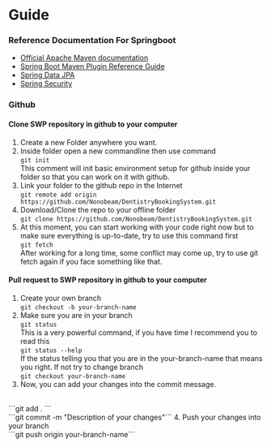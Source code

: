 # Guide

### Reference Documentation For Springboot

* [Official Apache Maven documentation](https://maven.apache.org/guides/index.html)
* [Spring Boot Maven Plugin Reference Guide](https://docs.spring.io/spring-boot/docs/3.2.5/maven-plugin/reference/html/)
* [Spring Data JPA](https://docs.spring.io/spring-boot/docs/3.2.5/reference/htmlsingle/index.html#data.sql.jpa-and-spring-data)
* [Spring Security](https://docs.spring.io/spring-boot/docs/3.2.5/reference/htmlsingle/index.html#web.security)

### Github

#### Clone SWP repository in github to your computer

1. Create a new Folder anywhere you want.
2. Inside folder open a new commandline then use command 
<br> ```git init``` <br>
This comment will init basic environment setup for github inside your folder so that you can work on it with github.
3. Link your folder to the github repo in the Internet 
<br> ```git remote add origin https://github.com/Nonobeam/DentistryBookingSystem.git```
4. Download/Clone the repo to your offline folder <br> ```git clone https://github.com/Nonobeam/DentistryBookingSystem.git```
5. At this moment, you can start working with your code right now but to make sure everything is up-to-date, try to use this command first
<br> ```git fetch``` <br>
After working for a long time, some conflict may come up, try to use git fetch again if you face something like that.


#### Pull request to SWP repository in github to your computer

1. Create your own branch <br> 
```git checkout -b your-branch-name```
2. Make sure you are in your branch <br>
```git status```
<br>This is a very powerful command, if you have time I recommend you to read this<br>
```git status --help```
<br> If the status telling you that you are in the your-branch-name that means you right. If not try to change branch <br>
```git checkout your-branch-name```
3. Now, you can add your changes into the commit message.
<br>
```git add . ```<br>
```git commit -m "Description of your changes"```
4. Push your changes into your branch <br>
```git push origin your-branch-name```







